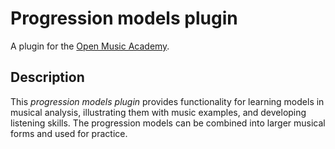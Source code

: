 # Progression models plugin

A plugin for the [Open Music Academy](https://openmusic.academy/).

## Description

This *progression models plugin* provides functionality for learning models in musical analysis, illustrating them with music examples, and developing listening skills. The progression models can be combined into larger musical forms and used for practice.

